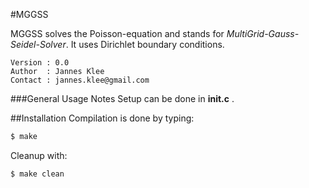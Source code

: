 #MGGSS

MGGSS solves the Poisson-equation and stands for *MultiGrid-Gauss-Seidel-Solver*.
It uses Dirichlet boundary conditions.

    Version : 0.0
    Author  : Jannes Klee
    Contact : jannes.klee@gmail.com

###General Usage Notes
Setup can be done in __init.c__ .

##Installation
Compilation is done by typing:

```sh
$ make
```

Cleanup with:

```sh
$ make clean
```
